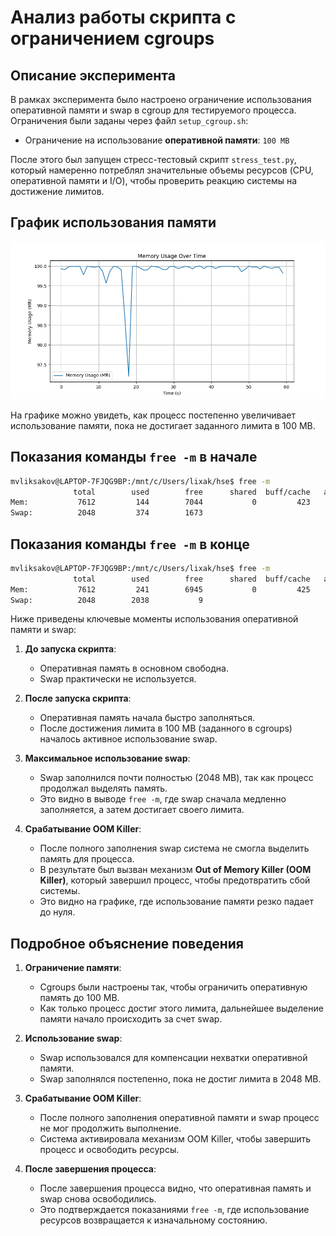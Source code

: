 # Анализ работы скрипта с ограничением cgroups

## Описание эксперимента

В рамках эксперимента было настроено ограничение использования оперативной памяти и swap в cgroup для тестируемого процесса. Ограничения были заданы через файл `setup_cgroup.sh`:
- Ограничение на использование **оперативной памяти**: `100 MB`

После этого был запущен стресс-тестовый скрипт `stress_test.py`, который намеренно потреблял значительные объемы ресурсов (CPU, оперативной памяти и I/O), чтобы проверить реакцию системы на достижение лимитов.

## График использования памяти

![Memory Usage Over Time](memory_usage.png)

На графике можно увидеть, как процесс постепенно увеличивает использование памяти, пока не достигает заданного лимита в 100 MB.

## Показания команды `free -m` в начале

```bash
mvliksakov@LAPTOP-7FJQG9BP:/mnt/c/Users/lixak/hse$ free -m
              total        used        free      shared  buff/cache   available
Mem:           7612         144        7044           0         423        7235
Swap:          2048         374        1673
```

## Показания команды `free -m` в конце

```bash
mvliksakov@LAPTOP-7FJQG9BP:/mnt/c/Users/lixak/hse$ free -m
              total        used        free      shared  buff/cache   available
Mem:           7612         241        6945           0         425        7137
Swap:          2048        2038           9
```

Ниже приведены ключевые моменты использования оперативной памяти и swap:

1. **До запуска скрипта**:
   - Оперативная память в основном свободна.
   - Swap практически не используется.

2. **После запуска скрипта**:
   - Оперативная память начала быстро заполняться.
   - После достижения лимита в 100 MB (заданного в cgroups) началось активное использование swap.

3. **Максимальное использование swap**:
   - Swap заполнился почти полностью (2048 MB), так как процесс продолжал выделять память.
   - Это видно в выводе `free -m`, где swap сначала медленно заполняется, а затем достигает своего лимита.

4. **Срабатывание OOM Killer**:
   - После полного заполнения swap система не смогла выделить память для процесса.
   - В результате был вызван механизм **Out of Memory Killer (OOM Killer)**, который завершил процесс, чтобы предотвратить сбой системы.
   - Это видно на графике, где использование памяти резко падает до нуля.

## Подробное объяснение поведения

1. **Ограничение памяти**:
   - Cgroups были настроены так, чтобы ограничить оперативную память до 100 MB. 
   - Как только процесс достиг этого лимита, дальнейшее выделение памяти начало происходить за счет swap.

2. **Использование swap**:
   - Swap использовался для компенсации нехватки оперативной памяти.
   - Swap заполнялся постепенно, пока не достиг лимита в 2048 MB.

3. **Срабатывание OOM Killer**:
   - После полного заполнения оперативной памяти и swap процесс не мог продолжить выполнение.
   - Система активировала механизм OOM Killer, чтобы завершить процесс и освободить ресурсы.

4. **После завершения процесса**:
   - После завершения процесса видно, что оперативная память и swap снова освободились.
   - Это подтверждается показаниями `free -m`, где использование ресурсов возвращается к изначальному состоянию.


